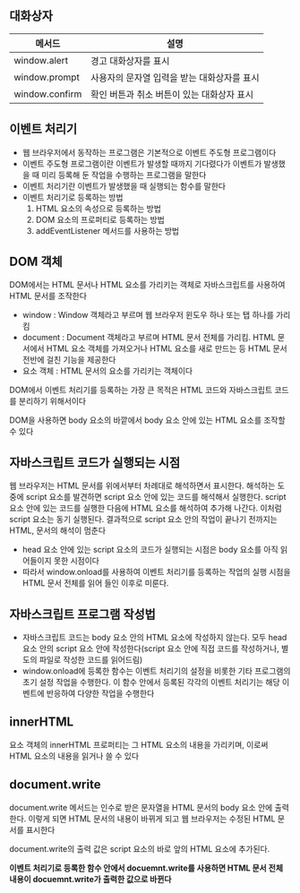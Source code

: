 ## 대화상자

| 메서드         | 설명                                        |
| -------------- | ------------------------------------------- |
| window.alert   | 경고 대화상자를 표시                        |
| window.prompt  | 사용자의 문자열 입력을 받는 대화상자를 표시 |
| window.confirm | 확인 버튼과 취소 버튼이 있는 대화상자 표시  |

## 이벤트 처리기

- 웹 브라우저에서 동작하는 프로그램은 기본적으로 이벤트 주도형 프로그램이다
- 이벤트 주도형 프로그램이란 이벤트가 발생할 때까지 기다렸다가 이벤트가 발생했을 때 미리 등록해 둔 작업을 수행하는 프로그램을 말한다
- 이벤트 처리기란 이벤트가 발생했을 때 실행되는 함수를 말한다
- 이벤트 처리기로 등록하는 방법
  1. HTML 요소의 속성으로 등록하는 방법
  2. DOM 요소의 프로퍼티로 등록하는 방법
  3. addEventListener 메서드를 사용하는 방법

## DOM 객체

DOM에서는 HTML 문서나 HTML 요소를 가리키는 객체로 자바스크립트를 사용하여 HTML 문서를 조작한다

- window : Window 객체라고 부르며 웹 브라우저 윈도우 하나 또는 탭 하나를 가리킴
- document : Document 객체라고 부르며 HTML 문서 전체를 가리킴. HTML 문서에서 HTML 요소 객체를 가져오거나 HTML 요소를 새로 만드는 등 HTML 문서 전반에 걸친 기능을 제공한다
- 요소 객체 : HTML 문서의 요소를 가리키는 객체이다

DOM에서 이벤트 처리기를 등록하는 가장 큰 목적은 HTML 코드와 자바스크립트 코드를 분리하기 위해서이다

DOM을 사용하면 body 요소의 바깥에서 body 요소 안에 있는 HTML 요소를 조작할 수 있다

## 자바스크립트 코드가 실행되는 시점

웹 브라우저는 HTML 문서를 위에서부터 차례대로 해석하면서 표시한다. 해석하는 도중에 script 요소를 발견하면 script 요소 안에 있는 코드를 해석해서 실행한다. script요소 안에 있는 코드를 실행한 다음에 HTML 요소를 해석하여 추가해 나간다. 이처럼 script 요소는 동기 실행된다. 결과적으로 script 요소 안의 작업이 끝나기 전까지는 HTML, 문서의 해석이 멈춘다

- head 요소 안에 있는 script 요소의 코드가 실행되는 시점은 body 요소를 아직 읽어들이지 못한 시점이다
- 따라서 window.onload를 사용하여 이벤트 처리기를 등록하는 작업의 실행 시점을 HTML 문서 전체를 읽어 들인 이후로 미룬다.

## 자바스크립트 프로그램 작성법

- 자바스크립트 코드는 body 요소 안의 HTML 요소에 작성하지 않는다. 모두 head 요소 안의 script 요소 안에 작성한다(script 요소 안에 직접 코드를 작성하거나, 별도의 파일로 작성한 코드를 읽어드림)
- window.onload에 등록한 함수는 이벤트 처리기의 설정을 비롯한 기타 프로그램의 초기 설정 작업을 수행한다. 이 함수 안에서 등록된 각각의 이벤트 처리기는 해당 이벤트에 반응하여 다양한 작업을 수행한다

## innerHTML

요소 객체의 innerHTML 프로퍼티는 그 HTML 요소의 내용을 가리키며, 이로써 HTML 요소의 내용을 읽거나 쓸 수 있다

## document.write

document.write 메서드는 인수로 받은 문자열을 HTML 문서의 body 요소 안에 출력한다. 이렇게 되면 HTML 문서의 내용이 바뀌게 되고 웹 브라우저는 수정된 HTML 문서를 표시한다

document.write의 출력 값은 script 요소의 바로 앞의 HTML 요소에 추가된다.

**이벤트 처리기로 등록한 함수 안에서 docuemnt.write를 사용하면 HTML 문서 전체 내용이 docuemnt.write가 출력한 값으로 바뀐다**
